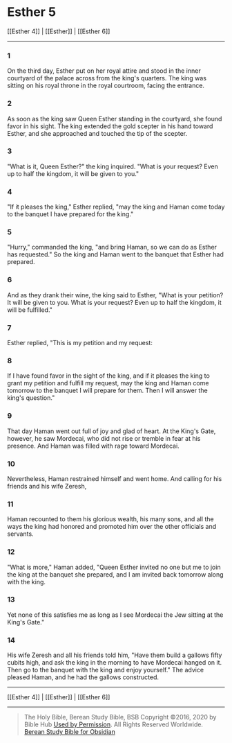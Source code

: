 # Esther 5

[[Esther 4]] | [[Esther]] | [[Esther 6]]

---

### 1
On the third day, Esther put on her royal attire and stood in the inner courtyard of the palace across from the king's quarters. The king was sitting on his royal throne in the royal courtroom, facing the entrance.

### 2
As soon as the king saw Queen Esther standing in the courtyard, she found favor in his sight. The king extended the gold scepter in his hand toward Esther, and she approached and touched the tip of the scepter.

### 3
"What is it, Queen Esther?" the king inquired. "What is your request? Even up to half the kingdom, it will be given to you."

### 4
"If it pleases the king," Esther replied, "may the king and Haman come today to the banquet I have prepared for the king."

### 5
"Hurry," commanded the king, "and bring Haman, so we can do as Esther has requested." So the king and Haman went to the banquet that Esther had prepared.

### 6
And as they drank their wine, the king said to Esther, "What is your petition? It will be given to you. What is your request? Even up to half the kingdom, it will be fulfilled."

### 7
Esther replied, "This is my petition and my request:

### 8
If I have found favor in the sight of the king, and if it pleases the king to grant my petition and fulfill my request, may the king and Haman come tomorrow to the banquet I will prepare for them. Then I will answer the king's question."

### 9
That day Haman went out full of joy and glad of heart. At the King's Gate, however, he saw Mordecai, who did not rise or tremble in fear at his presence. And Haman was filled with rage toward Mordecai.

### 10
Nevertheless, Haman restrained himself and went home. And calling for his friends and his wife Zeresh,

### 11
Haman recounted to them his glorious wealth, his many sons, and all the ways the king had honored and promoted him over the other officials and servants.

### 12
"What is more," Haman added, "Queen Esther invited no one but me to join the king at the banquet she prepared, and I am invited back tomorrow along with the king.

### 13
Yet none of this satisfies me as long as I see Mordecai the Jew sitting at the King's Gate."

### 14
His wife Zeresh and all his friends told him, "Have them build a gallows fifty cubits high, and ask the king in the morning to have Mordecai hanged on it. Then go to the banquet with the king and enjoy yourself." The advice pleased Haman, and he had the gallows constructed.

---

[[Esther 4]] | [[Esther]] | [[Esther 6]]

---

> The Holy Bible, Berean Study Bible, BSB
> Copyright &copy;2016, 2020 by Bible Hub
> [Used by Permission](https://berean.bible/terms.htm). All Rights Reserved Worldwide.
> [Berean Study Bible for Obsidian](https://github.com/gapmiss/berean-study-bible-for-obsidian)</small>

